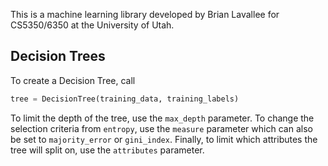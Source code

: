 This is a machine learning library developed by Brian Lavallee for CS5350/6350 at the University of Utah.

## Decision Trees
To create a Decision Tree, call
```python
tree = DecisionTree(training_data, training_labels)
```

To limit the depth of the tree, use the `max_depth` parameter.
To change the selection criteria from `entropy`, use the `measure` parameter which can also be set to `majority_error` or `gini_index`.
Finally, to limit which attributes the tree will split on, use the `attributes` parameter.
